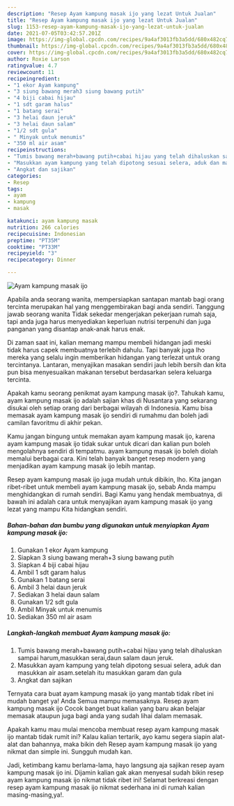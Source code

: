```yaml
---
description: "Resep Ayam kampung masak ijo yang lezat Untuk Jualan"
title: "Resep Ayam kampung masak ijo yang lezat Untuk Jualan"
slug: 1153-resep-ayam-kampung-masak-ijo-yang-lezat-untuk-jualan
date: 2021-07-05T03:42:57.201Z
image: https://img-global.cpcdn.com/recipes/9a4af3013fb3a5dd/680x482cq70/ayam-kampung-masak-ijo-foto-resep-utama.jpg
thumbnail: https://img-global.cpcdn.com/recipes/9a4af3013fb3a5dd/680x482cq70/ayam-kampung-masak-ijo-foto-resep-utama.jpg
cover: https://img-global.cpcdn.com/recipes/9a4af3013fb3a5dd/680x482cq70/ayam-kampung-masak-ijo-foto-resep-utama.jpg
author: Roxie Larson
ratingvalue: 4.7
reviewcount: 11
recipeingredient:
- "1 ekor Ayam kampung"
- "3 siung bawang merah3 siung bawang putih"
- "4 biji cabai hijau"
- "1 sdt garam halus"
- "1 batang serai"
- "3 helai daun jeruk"
- "3 helai daun salam"
- "1/2 sdt gula"
- " Minyak untuk menumis"
- "350 ml air asam"
recipeinstructions:
- "Tumis bawang merah+bawang putih+cabai hijau yang telah dihaluskan sampai harum,masukkan serai,daun salam daun jeruk."
- "Masukkan ayam kampung yang telah dipotong sesuai selera, aduk dan masukkan air asam.setelah itu masukkan garam dan gula"
- "Angkat dan sajikan"
categories:
- Resep
tags:
- ayam
- kampung
- masak

katakunci: ayam kampung masak 
nutrition: 266 calories
recipecuisine: Indonesian
preptime: "PT35M"
cooktime: "PT33M"
recipeyield: "3"
recipecategory: Dinner

---
```



![Ayam kampung masak ijo](https://img-global.cpcdn.com/recipes/9a4af3013fb3a5dd/680x482cq70/ayam-kampung-masak-ijo-foto-resep-utama.jpg)

Apabila anda seorang wanita, mempersiapkan santapan mantab bagi orang tercinta merupakan hal yang menggembirakan bagi anda sendiri. Tanggung jawab seorang  wanita Tidak sekedar mengerjakan pekerjaan rumah saja, tapi anda juga harus menyediakan keperluan nutrisi terpenuhi dan juga panganan yang disantap anak-anak harus enak.

Di zaman  saat ini, kalian memang mampu membeli hidangan jadi meski tidak harus capek membuatnya terlebih dahulu. Tapi banyak juga lho mereka yang selalu ingin memberikan hidangan yang terlezat untuk orang tercintanya. Lantaran, menyajikan masakan sendiri jauh lebih bersih dan kita pun bisa menyesuaikan makanan tersebut berdasarkan selera keluarga tercinta. 



Apakah kamu seorang penikmat ayam kampung masak ijo?. Tahukah kamu, ayam kampung masak ijo adalah sajian khas di Nusantara yang sekarang disukai oleh setiap orang dari berbagai wilayah di Indonesia. Kamu bisa memasak ayam kampung masak ijo sendiri di rumahmu dan boleh jadi camilan favoritmu di akhir pekan.

Kamu jangan bingung untuk memakan ayam kampung masak ijo, karena ayam kampung masak ijo tidak sukar untuk dicari dan kalian pun boleh mengolahnya sendiri di tempatmu. ayam kampung masak ijo boleh diolah memalui berbagai cara. Kini telah banyak banget resep modern yang menjadikan ayam kampung masak ijo lebih mantap.

Resep ayam kampung masak ijo juga mudah untuk dibikin, lho. Kita jangan ribet-ribet untuk membeli ayam kampung masak ijo, sebab Anda mampu menghidangkan di rumah sendiri. Bagi Kamu yang hendak membuatnya, di bawah ini adalah cara untuk menyajikan ayam kampung masak ijo yang lezat yang mampu Kita hidangkan sendiri.

<!--inarticleads1-->

##### Bahan-bahan dan bumbu yang digunakan untuk menyiapkan Ayam kampung masak ijo:

1. Gunakan 1 ekor Ayam kampung
1. Siapkan 3 siung bawang merah+3 siung bawang putih
1. Siapkan 4 biji cabai hijau
1. Ambil 1 sdt garam halus
1. Gunakan 1 batang serai
1. Ambil 3 helai daun jeruk
1. Sediakan 3 helai daun salam
1. Gunakan 1/2 sdt gula
1. Ambil  Minyak untuk menumis
1. Sediakan 350 ml air asam




<!--inarticleads2-->

##### Langkah-langkah membuat Ayam kampung masak ijo:

1. Tumis bawang merah+bawang putih+cabai hijau yang telah dihaluskan sampai harum,masukkan serai,daun salam daun jeruk.
1. Masukkan ayam kampung yang telah dipotong sesuai selera, aduk dan masukkan air asam.setelah itu masukkan garam dan gula
1. Angkat dan sajikan




Ternyata cara buat ayam kampung masak ijo yang mantab tidak ribet ini mudah banget ya! Anda Semua mampu memasaknya. Resep ayam kampung masak ijo Cocok banget buat kalian yang baru akan belajar memasak ataupun juga bagi anda yang sudah lihai dalam memasak.

Apakah kamu mau mulai mencoba membuat resep ayam kampung masak ijo mantab tidak rumit ini? Kalau kalian tertarik, ayo kamu segera siapin alat-alat dan bahannya, maka bikin deh Resep ayam kampung masak ijo yang nikmat dan simple ini. Sungguh mudah kan. 

Jadi, ketimbang kamu berlama-lama, hayo langsung aja sajikan resep ayam kampung masak ijo ini. Dijamin kalian gak akan menyesal sudah bikin resep ayam kampung masak ijo nikmat tidak ribet ini! Selamat berkreasi dengan resep ayam kampung masak ijo nikmat sederhana ini di rumah kalian masing-masing,ya!.

